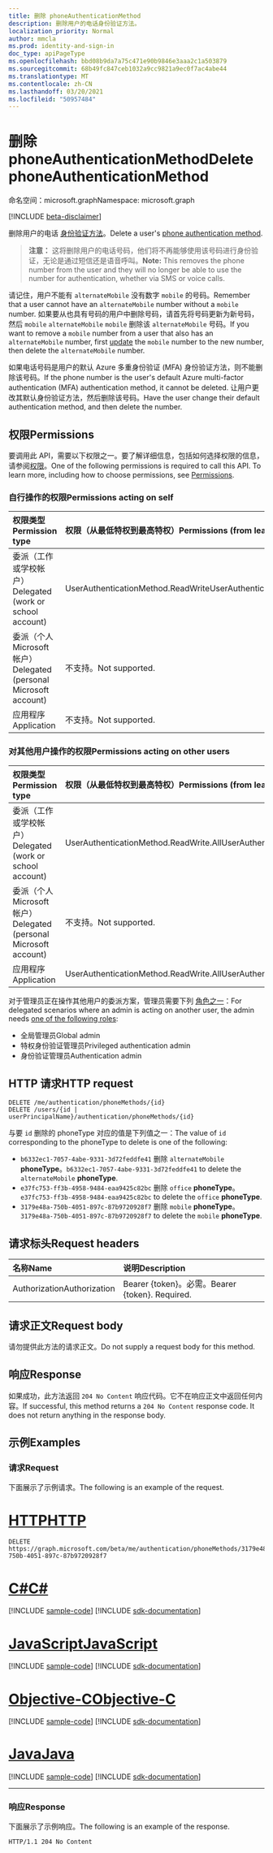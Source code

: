 ```yaml
---
title: 删除 phoneAuthenticationMethod
description: 删除用户的电话身份验证方法。
localization_priority: Normal
author: mmcla
ms.prod: identity-and-sign-in
doc_type: apiPageType
ms.openlocfilehash: bbd08b9da7a75c471e90b9846e3aaa2c1a503879
ms.sourcegitcommit: 68b49fc847ceb1032a9cc9821a9ec0f7ac4abe44
ms.translationtype: MT
ms.contentlocale: zh-CN
ms.lasthandoff: 03/20/2021
ms.locfileid: "50957484"
---
```

# <a name="delete-phoneauthenticationmethod"></a><span data-ttu-id="921f8-103">删除 phoneAuthenticationMethod</span><span class="sxs-lookup"><span data-stu-id="921f8-103">Delete phoneAuthenticationMethod</span></span>

<span data-ttu-id="921f8-104">命名空间：microsoft.graph</span><span class="sxs-lookup"><span data-stu-id="921f8-104">Namespace: microsoft.graph</span></span>

[!INCLUDE [beta-disclaimer](../../includes/beta-disclaimer.md)]

<span data-ttu-id="921f8-105">删除用户的电话 [身份验证方法](../resources/phoneauthenticationmethod.md)。</span><span class="sxs-lookup"><span data-stu-id="921f8-105">Delete a user's [phone authentication method](../resources/phoneauthenticationmethod.md).</span></span> 

><span data-ttu-id="921f8-106">**注意：** 这将删除用户的电话号码，他们将不再能够使用该号码进行身份验证，无论是通过短信还是语音呼叫。</span><span class="sxs-lookup"><span data-stu-id="921f8-106">**Note:** This removes the phone number from the user and they will no longer be able to use the number for authentication, whether via SMS or voice calls.</span></span>

<span data-ttu-id="921f8-107">请记住，用户不能有 `alternateMobile` 没有数字 `mobile` 的号码。</span><span class="sxs-lookup"><span data-stu-id="921f8-107">Remember that a user cannot have an `alternateMobile` number without a `mobile` number.</span></span> <span data-ttu-id="921f8-108">如果要从也具有号码的用户中删除号码，请首先将号码更新为新号码，然后 `mobile` `alternateMobile` [](phoneauthenticationmethod-update.md) `mobile` 删除该 `alternateMobile` 号码。</span><span class="sxs-lookup"><span data-stu-id="921f8-108">If you want to remove a `mobile` number from a user that also has an `alternateMobile` number, first [update](phoneauthenticationmethod-update.md) the `mobile` number to the new number, then delete the `alternateMobile` number.</span></span>

<span data-ttu-id="921f8-109">如果电话号码是用户的默认 Azure 多重身份验证 (MFA) 身份验证方法，则不能删除该号码。</span><span class="sxs-lookup"><span data-stu-id="921f8-109">If the phone number is the user's default Azure multi-factor authentication (MFA) authentication method, it cannot be deleted.</span></span> <span data-ttu-id="921f8-110">让用户更改其默认身份验证方法，然后删除该号码。</span><span class="sxs-lookup"><span data-stu-id="921f8-110">Have the user change their default authentication method, and then delete the number.</span></span>

## <a name="permissions"></a><span data-ttu-id="921f8-111">权限</span><span class="sxs-lookup"><span data-stu-id="921f8-111">Permissions</span></span>

<span data-ttu-id="921f8-p103">要调用此 API，需要以下权限之一。要了解详细信息，包括如何选择权限的信息，请参阅[权限](/graph/permissions-reference)。</span><span class="sxs-lookup"><span data-stu-id="921f8-p103">One of the following permissions is required to call this API. To learn more, including how to choose permissions, see [Permissions](/graph/permissions-reference).</span></span>

### <a name="permissions-acting-on-self"></a><span data-ttu-id="921f8-114">自行操作的权限</span><span class="sxs-lookup"><span data-stu-id="921f8-114">Permissions acting on self</span></span>

|<span data-ttu-id="921f8-115">权限类型</span><span class="sxs-lookup"><span data-stu-id="921f8-115">Permission type</span></span>      | <span data-ttu-id="921f8-116">权限（从最低特权到最高特权）</span><span class="sxs-lookup"><span data-stu-id="921f8-116">Permissions (from least to most privileged)</span></span>              |
|:---------------------------------------|:-------------------------|
| <span data-ttu-id="921f8-117">委派（工作或学校帐户）</span><span class="sxs-lookup"><span data-stu-id="921f8-117">Delegated (work or school account)</span></span>     | <span data-ttu-id="921f8-118">UserAuthenticationMethod.ReadWrite</span><span class="sxs-lookup"><span data-stu-id="921f8-118">UserAuthenticationMethod.ReadWrite</span></span> |
| <span data-ttu-id="921f8-119">委派（个人 Microsoft 帐户）</span><span class="sxs-lookup"><span data-stu-id="921f8-119">Delegated (personal Microsoft account)</span></span> | <span data-ttu-id="921f8-120">不支持。</span><span class="sxs-lookup"><span data-stu-id="921f8-120">Not supported.</span></span> |
| <span data-ttu-id="921f8-121">应用程序</span><span class="sxs-lookup"><span data-stu-id="921f8-121">Application</span></span>                            | <span data-ttu-id="921f8-122">不支持。</span><span class="sxs-lookup"><span data-stu-id="921f8-122">Not supported.</span></span> |

### <a name="permissions-acting-on-other-users"></a><span data-ttu-id="921f8-123">对其他用户操作的权限</span><span class="sxs-lookup"><span data-stu-id="921f8-123">Permissions acting on other users</span></span>

|<span data-ttu-id="921f8-124">权限类型</span><span class="sxs-lookup"><span data-stu-id="921f8-124">Permission type</span></span>      | <span data-ttu-id="921f8-125">权限（从最低特权到最高特权）</span><span class="sxs-lookup"><span data-stu-id="921f8-125">Permissions (from least to most privileged)</span></span>              |
|:---------------------------------------|:-------------------------|
| <span data-ttu-id="921f8-126">委派（工作或学校帐户）</span><span class="sxs-lookup"><span data-stu-id="921f8-126">Delegated (work or school account)</span></span>     | <span data-ttu-id="921f8-127">UserAuthenticationMethod.ReadWrite.All</span><span class="sxs-lookup"><span data-stu-id="921f8-127">UserAuthenticationMethod.ReadWrite.All</span></span> |
| <span data-ttu-id="921f8-128">委派（个人 Microsoft 帐户）</span><span class="sxs-lookup"><span data-stu-id="921f8-128">Delegated (personal Microsoft account)</span></span> | <span data-ttu-id="921f8-129">不支持。</span><span class="sxs-lookup"><span data-stu-id="921f8-129">Not supported.</span></span> |
| <span data-ttu-id="921f8-130">应用程序</span><span class="sxs-lookup"><span data-stu-id="921f8-130">Application</span></span>                            | <span data-ttu-id="921f8-131">UserAuthenticationMethod.ReadWrite.All</span><span class="sxs-lookup"><span data-stu-id="921f8-131">UserAuthenticationMethod.ReadWrite.All</span></span> |

<span data-ttu-id="921f8-132">对于管理员正在操作其他用户的委派方案，管理员需要下列 [角色之一](/azure/active-directory/users-groups-roles/directory-assign-admin-roles#available-roles)：</span><span class="sxs-lookup"><span data-stu-id="921f8-132">For delegated scenarios where an admin is acting on another user, the admin needs [one of the following roles](/azure/active-directory/users-groups-roles/directory-assign-admin-roles#available-roles):</span></span>
* <span data-ttu-id="921f8-133">全局管理员</span><span class="sxs-lookup"><span data-stu-id="921f8-133">Global admin</span></span>
* <span data-ttu-id="921f8-134">特权身份验证管理员</span><span class="sxs-lookup"><span data-stu-id="921f8-134">Privileged authentication admin</span></span>
* <span data-ttu-id="921f8-135">身份验证管理员</span><span class="sxs-lookup"><span data-stu-id="921f8-135">Authentication admin</span></span>

## <a name="http-request"></a><span data-ttu-id="921f8-136">HTTP 请求</span><span class="sxs-lookup"><span data-stu-id="921f8-136">HTTP request</span></span>

<!-- { "blockType": "ignored" } -->

```http
DELETE /me/authentication/phoneMethods/{id}
DELETE /users/{id | userPrincipalName}/authentication/phoneMethods/{id}
```
<span data-ttu-id="921f8-137">与要 `id` 删除的 phoneType 对应的值是下列值之一：</span><span class="sxs-lookup"><span data-stu-id="921f8-137">The value of `id` corresponding to the phoneType to delete is one of the following:</span></span>
+ <span data-ttu-id="921f8-138">`b6332ec1-7057-4abe-9331-3d72feddfe41` 删除 `alternateMobile` **phoneType**。</span><span class="sxs-lookup"><span data-stu-id="921f8-138">`b6332ec1-7057-4abe-9331-3d72feddfe41` to delete the `alternateMobile` **phoneType**.</span></span>
+ <span data-ttu-id="921f8-139">`e37fc753-ff3b-4958-9484-eaa9425c82bc` 删除 `office` **phoneType**。</span><span class="sxs-lookup"><span data-stu-id="921f8-139">`e37fc753-ff3b-4958-9484-eaa9425c82bc` to delete the `office` **phoneType**.</span></span>
+ <span data-ttu-id="921f8-140">`3179e48a-750b-4051-897c-87b9720928f7` 删除 `mobile` **phoneType**。</span><span class="sxs-lookup"><span data-stu-id="921f8-140">`3179e48a-750b-4051-897c-87b9720928f7` to delete the `mobile` **phoneType**.</span></span>

## <a name="request-headers"></a><span data-ttu-id="921f8-141">请求标头</span><span class="sxs-lookup"><span data-stu-id="921f8-141">Request headers</span></span>

| <span data-ttu-id="921f8-142">名称</span><span class="sxs-lookup"><span data-stu-id="921f8-142">Name</span></span>          | <span data-ttu-id="921f8-143">说明</span><span class="sxs-lookup"><span data-stu-id="921f8-143">Description</span></span>   |
|:--------------|:--------------|
| <span data-ttu-id="921f8-144">Authorization</span><span class="sxs-lookup"><span data-stu-id="921f8-144">Authorization</span></span> | <span data-ttu-id="921f8-p104">Bearer {token}。必需。</span><span class="sxs-lookup"><span data-stu-id="921f8-p104">Bearer {token}. Required.</span></span> |

## <a name="request-body"></a><span data-ttu-id="921f8-147">请求正文</span><span class="sxs-lookup"><span data-stu-id="921f8-147">Request body</span></span>

<span data-ttu-id="921f8-148">请勿提供此方法的请求正文。</span><span class="sxs-lookup"><span data-stu-id="921f8-148">Do not supply a request body for this method.</span></span>

## <a name="response"></a><span data-ttu-id="921f8-149">响应</span><span class="sxs-lookup"><span data-stu-id="921f8-149">Response</span></span>

<span data-ttu-id="921f8-p105">如果成功，此方法返回 `204 No Content` 响应代码。它不在响应正文中返回任何内容。</span><span class="sxs-lookup"><span data-stu-id="921f8-p105">If successful, this method returns a `204 No Content` response code. It does not return anything in the response body.</span></span>

## <a name="examples"></a><span data-ttu-id="921f8-152">示例</span><span class="sxs-lookup"><span data-stu-id="921f8-152">Examples</span></span>

### <a name="request"></a><span data-ttu-id="921f8-153">请求</span><span class="sxs-lookup"><span data-stu-id="921f8-153">Request</span></span>

<span data-ttu-id="921f8-154">下面展示了示例请求。</span><span class="sxs-lookup"><span data-stu-id="921f8-154">The following is an example of the request.</span></span>

# <a name="http"></a>[<span data-ttu-id="921f8-155">HTTP</span><span class="sxs-lookup"><span data-stu-id="921f8-155">HTTP</span></span>](#tab/http)
<!-- {
  "blockType": "request",
  "name": "delete_phoneauthenticationmethod"
}-->

```http
DELETE https://graph.microsoft.com/beta/me/authentication/phoneMethods/3179e48a-750b-4051-897c-87b9720928f7
```
# <a name="c"></a>[<span data-ttu-id="921f8-156">C#</span><span class="sxs-lookup"><span data-stu-id="921f8-156">C#</span></span>](#tab/csharp)
[!INCLUDE [sample-code](../includes/snippets/csharp/delete-phoneauthenticationmethod-csharp-snippets.md)]
[!INCLUDE [sdk-documentation](../includes/snippets/snippets-sdk-documentation-link.md)]

# <a name="javascript"></a>[<span data-ttu-id="921f8-157">JavaScript</span><span class="sxs-lookup"><span data-stu-id="921f8-157">JavaScript</span></span>](#tab/javascript)
[!INCLUDE [sample-code](../includes/snippets/javascript/delete-phoneauthenticationmethod-javascript-snippets.md)]
[!INCLUDE [sdk-documentation](../includes/snippets/snippets-sdk-documentation-link.md)]

# <a name="objective-c"></a>[<span data-ttu-id="921f8-158">Objective-C</span><span class="sxs-lookup"><span data-stu-id="921f8-158">Objective-C</span></span>](#tab/objc)
[!INCLUDE [sample-code](../includes/snippets/objc/delete-phoneauthenticationmethod-objc-snippets.md)]
[!INCLUDE [sdk-documentation](../includes/snippets/snippets-sdk-documentation-link.md)]

# <a name="java"></a>[<span data-ttu-id="921f8-159">Java</span><span class="sxs-lookup"><span data-stu-id="921f8-159">Java</span></span>](#tab/java)
[!INCLUDE [sample-code](../includes/snippets/java/delete-phoneauthenticationmethod-java-snippets.md)]
[!INCLUDE [sdk-documentation](../includes/snippets/snippets-sdk-documentation-link.md)]

---


### <a name="response"></a><span data-ttu-id="921f8-160">响应</span><span class="sxs-lookup"><span data-stu-id="921f8-160">Response</span></span>

<span data-ttu-id="921f8-161">下面展示了示例响应。</span><span class="sxs-lookup"><span data-stu-id="921f8-161">The following is an example of the response.</span></span>

<!-- {
  "blockType": "response",
  "truncated": true
} -->

```http
HTTP/1.1 204 No Content
```

<!-- uuid: 16cd6b66-4b1a-43a1-adaf-3a886856ed98
2019-02-04 14:57:30 UTC -->
<!-- {
  "type": "#page.annotation",
  "description": "Delete phoneAuthenticationMethod",
  "keywords": "",
  "section": "documentation",
  "tocPath": ""
}-->
